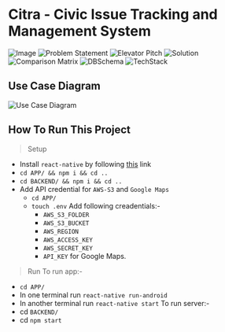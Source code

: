 # Citra - Civic Issue Tracking and Management System
![Image](https://github.com/Vineet-Sharma29/citra/blob/master/DOCS/0.png)
![Problem Statement](https://github.com/Vineet-Sharma29/citra/blob/master/DOCS/1.png)
![Elevator Pitch](https://github.com/Vineet-Sharma29/citra/blob/master/DOCS/2.png)
![Solution](https://github.com/Vineet-Sharma29/citra/blob/master/DOCS/3.png)
![Comparison Matrix](https://github.com/Vineet-Sharma29/citra/blob/master/DOCS/4.png)
![DBSchema](https://github.com/Vineet-Sharma29/citra/blob/master/DOCS/6.png)
![TechStack](https://github.com/Vineet-Sharma29/citra/blob/master/DOCS/7.png)

## Use Case Diagram
![Use Case Diagram](https://github.com/Vineet-Sharma29/citra/blob/master/DOCS/CITRA.png)

## How To Run This Project
> Setup
* Install `react-native` by following [this](https://facebook.github.io/react-native/docs/getting-started) link
* `cd APP/ && npm i && cd ..`
* `cd BACKEND/ && npm i && cd ..`
* Add API credential for `AWS-S3` and `Google Maps`
  * `cd APP/`
  * `touch .env`
  Add following creadentials:-
    * `AWS_S3_FOLDER`
    * `AWS_S3_BUCKET`
    * `AWS_REGION`
    * `AWS_ACCESS_KEY`
    * `AWS_SECRET_KEY`
    * `API_KEY` for Google Maps.
   
> Run
To run app:-
* `cd APP/`
* In one terminal run `react-native run-android`
* In another terminal run `react-native start`
To run server:-
* cd `BACKEND/`
* cd `npm start`

